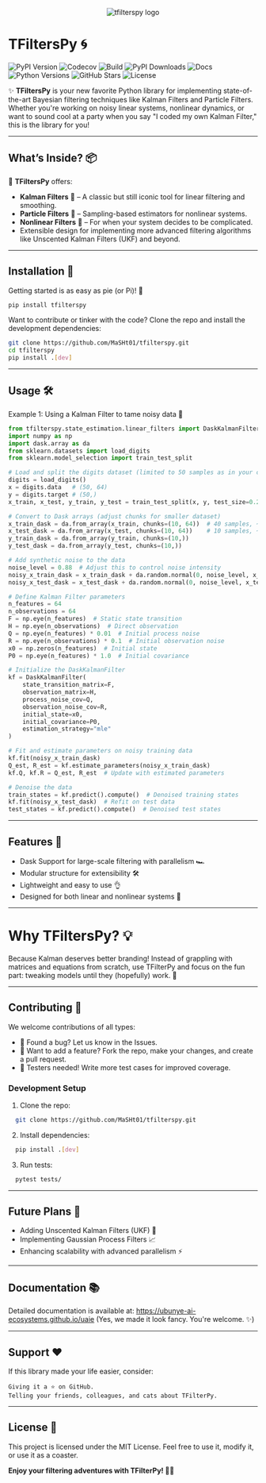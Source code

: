 <p align="center">
  <img src="branding/logo/tfilters-logo.jpeg?" alt="tfilterspy logo"/>
</p>

# **TFiltersPy** 🌀

![PyPI Version](https://img.shields.io/pypi/v/tfilterspy?color=blue&label=PyPI&style=for-the-badge)
![Codecov](https://img.shields.io/codecov/c/github/ubunye-ai-ecosystems/tfilterspy?style=for-the-badge)
![Build](https://github.com/ubunye-ai-ecosystems/tfilterspy/actions/workflows/build_PYPIP.yml/badge.svg?style=for-the-badge)
![PyPI Downloads](https://img.shields.io/pypi/dm/tfilterspy?style=for-the-badge)
![Docs](https://img.shields.io/badge/docs-online-brightgreen?style=for-the-badge)
![Python Versions](https://img.shields.io/pypi/pyversions/tfilterspy?style=for-the-badge)
![GitHub Stars](https://img.shields.io/github/stars/ubunye-ai-ecosystems/tfilterspy?style=for-the-badge&logo=github)
![License](https://img.shields.io/github/license/ubunye-ai-ecosystems/tfilterspy?color=green&style=for-the-badge)


✨ **TFiltersPy** is your new favorite Python library for implementing state-of-the-art Bayesian filtering techniques like Kalman Filters and Particle Filters. Whether you're working on noisy linear systems, nonlinear dynamics, or want to sound cool at a party when you say "I coded my own Kalman Filter," this is the library for you!

---

## **What’s Inside?** 📦

🎉 **TFiltersPy** offers:
- **Kalman Filters** 🧮 – A classic but still iconic tool for linear filtering and smoothing.
- **Particle Filters** 🎲 – Sampling-based estimators for nonlinear systems.
- **Nonlinear Filters** 🔀 – For when your system decides to be complicated.
- Extensible design for implementing more advanced filtering algorithms like Unscented Kalman Filters (UKF) and beyond.

---

## **Installation** 🚀

Getting started is as easy as pie (or Pi)! 🍰

```bash
pip install tfilterspy
```

Want to contribute or tinker with the code? Clone the repo and install the development dependencies:

```bash
git clone https://github.com/MaSHt01/tfilterspy.git
cd tfilterspy
pip install .[dev]
```
___________________________________________

## Usage 🛠️
Example 1: Using a Kalman Filter to tame noisy data 🤖

```python
from tfilterspy.state_estimation.linear_filters import DaskKalmanFilter
import numpy as np
import dask.array as da
from sklearn.datasets import load_digits
from sklearn.model_selection import train_test_split

# Load and split the digits dataset (limited to 50 samples as in your code)
digits = load_digits()
x = digits.data   # (50, 64)
y = digits.target # (50,)
x_train, x_test, y_train, y_test = train_test_split(x, y, test_size=0.2, random_state=42)

# Convert to Dask arrays (adjust chunks for smaller dataset)
x_train_dask = da.from_array(x_train, chunks=(10, 64))  # 40 samples, ~4 chunks
x_test_dask = da.from_array(x_test, chunks=(10, 64))    # 10 samples, ~1 chunk
y_train_dask = da.from_array(y_train, chunks=(10,))
y_test_dask = da.from_array(y_test, chunks=(10,))

# Add synthetic noise to the data
noise_level = 0.88  # Adjust this to control noise intensity
noisy_x_train_dask = x_train_dask + da.random.normal(0, noise_level, x_train_dask.shape, chunks=x_train_dask.chunks)
noisy_x_test_dask = x_test_dask + da.random.normal(0, noise_level, x_test_dask.shape, chunks=x_test_dask.chunks)

# Define Kalman Filter parameters
n_features = 64
n_observations = 64
F = np.eye(n_features)  # Static state transition
H = np.eye(n_observations)  # Direct observation
Q = np.eye(n_features) * 0.01  # Initial process noise
R = np.eye(n_observations) * 0.1  # Initial observation noise
x0 = np.zeros(n_features)  # Initial state
P0 = np.eye(n_features) * 1.0  # Initial covariance

# Initialize the DaskKalmanFilter
kf = DaskKalmanFilter(
    state_transition_matrix=F,
    observation_matrix=H,
    process_noise_cov=Q,
    observation_noise_cov=R,
    initial_state=x0,
    initial_covariance=P0,
    estimation_strategy="mle"
)

# Fit and estimate parameters on noisy training data
kf.fit(noisy_x_train_dask)
Q_est, R_est = kf.estimate_parameters(noisy_x_train_dask)
kf.Q, kf.R = Q_est, R_est  # Update with estimated parameters

# Denoise the data
train_states = kf.predict().compute()  # Denoised training states
kf.fit(noisy_x_test_dask)  # Refit on test data
test_states = kf.predict().compute()  # Denoised test states
```


_____________________
## Features 🌟

  - Dask Support for large-scale filtering with parallelism 🏎️
  - Modular structure for extensibility 🛠️
  - Lightweight and easy to use 👌
  - Designed for both linear and nonlinear systems 🔄

___________________________________
# Why TFiltersPy? 💡

Because Kalman deserves better branding! Instead of grappling with matrices and equations from scratch, use TFilterPy and focus on the fun part: tweaking models until they (hopefully) work. 🎉
______________________________


## Contributing 🤝

We welcome contributions of all types:

  - 🐛 Found a bug? Let us know in the Issues.
  - 🌟 Want to add a feature? Fork the repo, make your changes, and create a pull request.
  - 🧪 Testers needed! Write more test cases for improved coverage.

### Development Setup
  1. Clone the repo:
  ```bash
    git clone https://github.com/MaSHt01/tfilterspy.git
  ```
  2. Install dependencies:
  ```bash
    pip install .[dev]
  ```
  3. Run tests:
  ```bash
    pytest tests/
  ```

  
  _________________________
## Future Plans 🔮

  - Adding Unscented Kalman Filters (UKF) 🦄
  - Implementing Gaussian Process Filters 📈
  - Enhancing scalability with advanced parallelism ⚡

________________

## Documentation 📚

Detailed documentation is available at: https://ubunye-ai-ecosystems.github.io/uaie
(Yes, we made it look fancy. You're welcome. ✨)
_____________________

## Support ❤️

If this library made your life easier, consider:

    Giving it a ⭐ on GitHub.
    Telling your friends, colleagues, and cats about TFilterPy.
_________________________

## License 📜

This project is licensed under the MIT License. Feel free to use it, modify it, or use it as a coaster.

**Enjoy your filtering adventures with TFilterPy! 🎉🚀**
